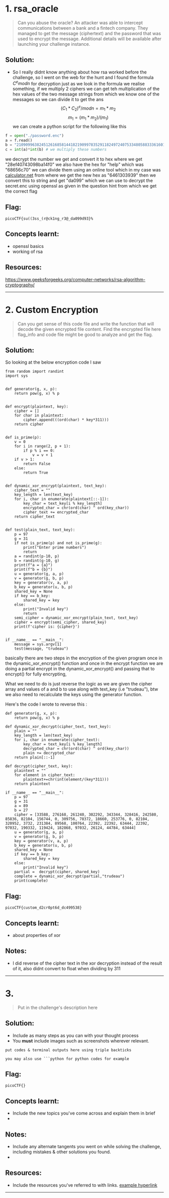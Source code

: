 
# 1. rsa_oracle

> Can you abuse the oracle?
An attacker was able to intercept communications between a bank and a fintech company. They managed to get the message (ciphertext) and the password that was used to encrypt the message.
Additional details will be available after launching your challenge instance.


## Solution:

- So I really didnt know anything about how rsa worked before the challenge, so I went on the web for the hunt and I found the formula $C^e mod n$ for decryption just as we look in the formula we realise something, if we multiply 2 ciphers we can get teh multiplication of the hex values of the two message strings from which we know one of the messages so we can divide it to get the ans
$$
(C_1*C_2)^e/modn = m_1*m_2
$$
$$
m_1 = (m_1*m_2)/(m_1)
$$
we can create a python script for the following like this 


```python
f = open("./password.enc")
a = f.read()
b = "2109099638245126168581441821909978352911824972407533480588333616018328593159570924774816172470503885858523106540866526427937237578866245179399409941010254" # this is the encrypted message for "help"
c = int(a)*int(b) # we multiply these numbers 
```

we decrypt the number we get and convert it to hex  where we get "28ef40743098ba14f0" we also have the hex for "help" which was "68656c70" we can divide them using an online tool which in my case was [calculator.net](https://www.calculator.net/hex-calculator.html) from where we get the new hex as "6461303939" then we convert this to string and get "da099" which we can use to decrypt the secret.enc using openssl as given in the question hint from which we get the correct flag

## Flag:

```
picoCTF{su((3ss_(r@ck1ng_r3@_da099d93}%                                        
```

## Concepts learnt:

- openssl basics
- working of rsa 

## Resources:

https://www.geeksforgeeks.org/computer-networks/rsa-algorithm-cryptography/


***


# 2. Custom Encryption

> Can you get sense of this code file and write the function that will decode the given encrypted file content.
Find the encrypted file here flag_info and code file might be good to analyze and get the flag.

## Solution:

So looking at the below encryption code I saw
```
from random import randint
import sys


def generator(g, x, p):
    return pow(g, x) % p


def encrypt(plaintext, key):
    cipher = []
    for char in plaintext:
        cipher.append(((ord(char) * key*311)))
    return cipher


def is_prime(p):
    v = 0
    for i in range(2, p + 1):
        if p % i == 0:
            v = v + 1
    if v > 1:
        return False
    else:
        return True


def dynamic_xor_encrypt(plaintext, text_key):
    cipher_text = ""
    key_length = len(text_key)
    for i, char in enumerate(plaintext[::-1]):
        key_char = text_key[i % key_length]
        encrypted_char = chr(ord(char) ^ ord(key_char))
        cipher_text += encrypted_char
    return cipher_text


def test(plain_text, text_key):
    p = 97
    g = 31
    if not is_prime(p) and not is_prime(g):
        print("Enter prime numbers")
        return
    a = randint(p-10, p)
    b = randint(g-10, g)
    print(f"a = {a}")
    print(f"b = {b}")
    u = generator(g, a, p)
    v = generator(g, b, p)
    key = generator(v, a, p)
    b_key = generator(u, b, p)
    shared_key = None
    if key == b_key:
        shared_key = key
    else:
        print("Invalid key")
        return
    semi_cipher = dynamic_xor_encrypt(plain_text, text_key)
    cipher = encrypt(semi_cipher, shared_key)
    print(f'cipher is: {cipher}')


if __name__ == "__main__":
    message = sys.argv[1]
    test(message, "trudeau")
```

basically there are two steps in the encryption of the given program once in the dynamic_xor_encrypt() function and once in the encrypt function 
we are doing a partial encrypt  in the dynamic_xor_encrypt() and passing that to encrypt() for fully encrypting,

What we need to do is just reverse the logic as we are given the cipher array and values of a and b to use along with text_key (i.e "trudeau"), btw we also need to recalculate the keys using the generator function.

Here's the code I wrote to reverse this :
```
def generator(g, x, p):
    return pow(g, x) % p

def dynamic_xor_decrypt(cipher_text, text_key):
    plain = ""
    key_length = len(text_key)
    for i, char in enumerate(cipher_text):
        key_char = text_key[i % key_length]
        decrypted_char = chr(ord(char) ^ ord(key_char))
        plain += decrypted_char
    return plain[::-1]

def decrypt(cipher_text, key):
    plaintext = ""
    for element in cipher_text:
        plaintext+=chr(int(element/(key*311)))
    return plaintext

if __name__ == "__main__":
    p = 97
    g = 31
    a = 89
    b = 27
    cipher = [33588, 276168, 261240, 302292, 343344, 328416, 242580, 85836, 82104, 156744, 0, 309756, 78372, 18660, 253776, 0, 82104, 320952, 3732, 231384, 89568, 100764, 22392, 22392, 63444, 22392, 97032, 190332, 119424, 182868, 97032, 26124, 44784, 63444] 
    u = generator(g, a, p)
    v = generator(g, b, p)
    key = generator(v, a, p)
    b_key = generator(u, b, p)
    shared_key = None
    if key == b_key:
        shared_key = key
    else:
        print("Invalid key")
    partial =  decrypt(cipher, shared_key)
    complete = dynamic_xor_decrypt(partial,"trudeau")
    print(complete)

```
## Flag:

```
picoCTF{custom_d2cr0pt6d_dc499538}
```

## Concepts learnt:

- about properties of xor 
## Notes:

- I did reverse of the cipher text in the xor decryption instead of the result of it, also didnt convert to float when dividing by 311

***

# 3. 

> Put in the challenge's description here

## Solution:

- Include as many steps as you can with your thought process
- You **must** include images such as screenshots wherever relevant.

```
put codes & terminal outputs here using triple backticks

you may also use ```python for python codes for example
```

## Flag:

```
picoCTF{}
```

## Concepts learnt:

- Include the new topics you've come across and explain them in brief
- 

## Notes:

- Include any alternate tangents you went on while solving the challenge, including mistakes & other solutions you found.
- 

## Resources:

- Include the resources you've referred to with links. [example hyperlink](https://google.com)


***

